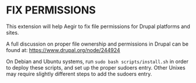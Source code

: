 FIX PERMISSIONS
===============

This extension will help Aegir to fix file permissions for Drupal platforms and
sites.

A full discussion on proper file ownership and permissions in Drupal can be
found at: https://www.drupal.org/node/244924

On Debian and Ubuntu systems, run `sudo bash scripts/install.sh` in order to
deploy these scripts, and set up the proper sudoers entry. Other Unixes may
require slightly different steps to add the sudoers entry.

